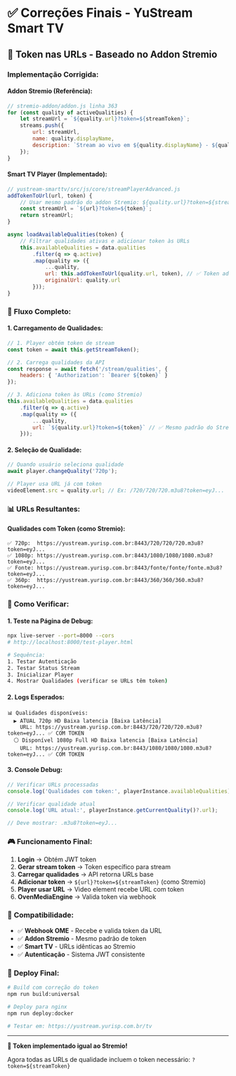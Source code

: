 # ✅ Correções Finais - YuStream Smart TV

## 🔑 Token nas URLs - Baseado no Addon Stremio

### **Implementação Corrigida:**

#### **Addon Stremio (Referência):**
```javascript
// stremio-addon/addon.js linha 363
for (const quality of activeQualities) {
    let streamUrl = `${quality.url}?token=${streamToken}`;
    streams.push({
        url: streamUrl,
        name: quality.displayName,
        description: `Stream ao vivo em ${quality.displayName} - ${quality.description}`,
    });
}
```

#### **Smart TV Player (Implementado):**
```javascript
// yustream-smarttv/src/js/core/streamPlayerAdvanced.js
addTokenToUrl(url, token) {
    // Usar mesmo padrão do addon Stremio: ${quality.url}?token=${streamToken}
    const streamUrl = `${url}?token=${token}`;
    return streamUrl;
}

async loadAvailableQualities(token) {
    // Filtrar qualidades ativas e adicionar token às URLs
    this.availableQualities = data.qualities
        .filter(q => q.active)
        .map(quality => ({
            ...quality,
            url: this.addTokenToUrl(quality.url, token), // ✅ Token adicionado
            originalUrl: quality.url
        }));
}
```

### 🎯 **Fluxo Completo:**

#### **1. Carregamento de Qualidades:**
```javascript
// 1. Player obtém token de stream
const token = await this.getStreamToken();

// 2. Carrega qualidades da API
const response = await fetch('/stream/qualities', {
    headers: { 'Authorization': `Bearer ${token}` }
});

// 3. Adiciona token às URLs (como Stremio)
this.availableQualities = data.qualities
    .filter(q => q.active)
    .map(quality => ({
        ...quality,
        url: `${quality.url}?token=${token}` // ✅ Mesmo padrão do Stremio
    }));
```

#### **2. Seleção de Qualidade:**
```javascript
// Quando usuário seleciona qualidade
await player.changeQuality('720p');

// Player usa URL já com token
videoElement.src = quality.url; // Ex: /720/720/720.m3u8?token=eyJ...
```

### 📊 **URLs Resultantes:**

#### **Qualidades com Token (como Stremio):**
```
✅ 720p:  https://yustream.yurisp.com.br:8443/720/720/720.m3u8?token=eyJ...
✅ 1080p: https://yustream.yurisp.com.br:8443/1080/1080/1080.m3u8?token=eyJ...
✅ Fonte: https://yustream.yurisp.com.br:8443/fonte/fonte/fonte.m3u8?token=eyJ...
✅ 360p:  https://yustream.yurisp.com.br:8443/360/360/360.m3u8?token=eyJ...
```

### 🧪 **Como Verificar:**

#### **1. Teste na Página de Debug:**
```bash
npx live-server --port=8000 --cors
# http://localhost:8000/test-player.html

# Sequência:
1. Testar Autenticação
2. Testar Status Stream  
3. Inicializar Player
4. Mostrar Qualidades (verificar se URLs têm token)
```

#### **2. Logs Esperados:**
```
📊 Qualidades disponíveis:
  ▶️ ATUAL 720p HD Baixa latencia [Baixa Latência]
    URL: https://yustream.yurisp.com.br:8443/720/720/720.m3u8?token=eyJ... ✅ COM TOKEN
  ⚪ Disponível 1080p Full HD Baixa latencia [Baixa Latência]  
    URL: https://yustream.yurisp.com.br:8443/1080/1080/1080.m3u8?token=eyJ... ✅ COM TOKEN
```

#### **3. Console Debug:**
```javascript
// Verificar URLs processadas
console.log('Qualidades com token:', playerInstance.availableQualities);

// Verificar qualidade atual
console.log('URL atual:', playerInstance.getCurrentQuality()?.url);

// Deve mostrar: .m3u8?token=eyJ...
```

### 🎮 **Funcionamento Final:**

1. **Login** → Obtém JWT token
2. **Gerar stream token** → Token específico para stream
3. **Carregar qualidades** → API retorna URLs base
4. **Adicionar token** → `${url}?token=${streamToken}` (como Stremio)
5. **Player usar URL** → Video element recebe URL com token
6. **OvenMediaEngine** → Valida token via webhook

### 🔧 **Compatibilidade:**

- ✅ **Webhook OME** - Recebe e valida token da URL
- ✅ **Addon Stremio** - Mesmo padrão de token
- ✅ **Smart TV** - URLs idênticas ao Stremio
- ✅ **Autenticação** - Sistema JWT consistente

### 📱 **Deploy Final:**

```bash
# Build com correção do token
npm run build:universal

# Deploy para nginx
npm run deploy:docker

# Testar em: https://yustream.yurisp.com.br/tv
```

---

**🎉 Token implementado igual ao Stremio!** 

Agora todas as URLs de qualidade incluem o token necessário: `?token=${streamToken}`
